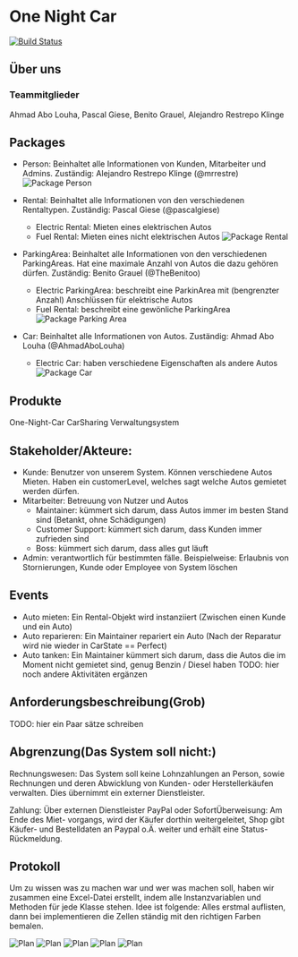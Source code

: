 # One Night Car

[![Build Status](https://github.com/fh-erfurt/One-Night-Car/workflows/One-Night-Car/badge.svg)](https://github.com/fh-erfurt/One-Night-Car/actions)

## Über uns
### Teammitglieder
Ahmad Abo Louha, Pascal Giese, Benito Grauel, Alejandro Restrepo Klinge

## Packages
* Person: Beinhaltet alle Informationen von Kunden, Mitarbeiter und Admins. Zuständig: Alejandro Restrepo Klinge (@mrrestre)
![Package Person](/diagrammen/packagePerson.png)

* Rental: Beinhaltet alle Informationen von den verschiedenen Rentaltypen. Zuständig: Pascal Giese (@pascalgiese)
  * Electric Rental: Mieten eines elektrischen Autos
  * Fuel Rental: Mieten eines nicht elektrischen Autos 
![Package Rental](/diagrammen/packageRental.png)

* ParkingArea: Beinhaltet alle Informationen von den verschiedenen ParkingAreas. Hat eine maximale Anzahl von Autos die dazu gehören dürfen. Zuständig: Benito Grauel (@TheBenitoo)
  * Electric ParkingArea: beschreibt eine ParkinArea mit (bengrenzter Anzahl) Anschlüssen für elektrische Autos
  * Fuel Rental: beschreibt eine gewönliche ParkingArea 
![Package Parking Area](/diagrammen/packageParkingArea.png)

* Car: Beinhaltet alle Informationen von Autos. Zuständig: Ahmad Abo Louha (@AhmadAboLouha)
  * Electric Car: haben verschiedene Eigenschaften als andere Autos
![Package Car](/diagrammen/packageCar.png)

## Produkte
One-Night-Car CarSharing Verwaltungsystem

## Stakeholder/Akteure:
* Kunde: Benutzer von unserem System. Können verschiedene Autos Mieten. Haben ein customerLevel, welches sagt welche Autos gemietet werden dürfen.
* Mitarbeiter: Betreuung von Nutzer und Autos
  * Maintainer: kümmert sich darum, dass Autos immer im besten Stand sind (Betankt, ohne Schädigungen) 
  * Customer Support: kümmert sich darum, dass Kunden immer zufrieden sind 
  * Boss: kümmert sich darum, dass alles gut läuft
* Admin: verantwortlich für bestimmten fälle. Beispielweise: Erlaubnis von Stornierungen, Kunde oder Employee von System löschen

## Events
* Auto mieten: Ein Rental-Objekt wird instanziiert (Zwischen einen Kunde und ein Auto)
* Auto reparieren: Ein Maintainer repariert ein Auto (Nach der Reparatur wird nie wieder in CarState == Perfect)
* Auto tanken: Ein Maintainer kümmert sich darum, dass die Autos die im Moment nicht gemietet sind, genug Benzin / Diesel haben
TODO: hier noch andere Aktivitäten ergänzen

## Anforderungsbeschreibung(Grob)
TODO: hier ein Paar sätze schreiben

## Abgrenzung(Das System soll nicht:)
Rechnungswesen: Das System soll keine Lohnzahlungen an Person, sowie Rechnungen und deren Abwicklung von Kunden- oder Herstellerkäufen verwalten. Dies übernimmt ein externer Dienstleister.

Zahlung: Über externen Dienstleister PayPal oder SofortÜberweisung: Am Ende des Miet- vorgangs, wird der Käufer dorthin weitergeleitet, Shop gibt Käufer- und Bestelldaten an Paypal o.Ä. weiter und erhält eine Status-Rückmeldung.

## Protokoll
Um zu wissen was zu machen war und wer was machen soll, haben wir zusammen eine Excel-Datei erstellt, indem alle Instanzvariablen und Methoden für jede Klasse stehen. Idee ist folgende: Alles erstmal auflisten, dann bei implementieren die Zellen ständig mit den richtigen Farben bemalen.

![Plan](/diagrammen/planGuide.jpg)
![Plan](/diagrammen/planCars.jpg)
![Plan](/diagrammen/planPA.jpg)
![Plan](/diagrammen/planPerson.jpg)
![Plan](/diagrammen/planRental.jpg)


